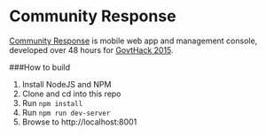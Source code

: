 # Community Response

<a href="https://hackerspace.govhack.org/content/community-response">Community Response</a> is 
mobile web app and management console, developed over 48 hours for <a href="https://www.govhack.org/">GovtHack 2015</a>.

###How to build

1. Install NodeJS and NPM
2. Clone and cd into this repo
3. Run `npm install`
4. Run `npm run dev-server`
5. Browse to http://localhost:8001